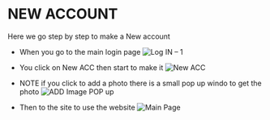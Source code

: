 # NEW ACCOUNT

Here we go step by step to make a New account 

* When you go to the main login page 
![Log IN – 1](https://user-images.githubusercontent.com/123515727/231377139-a0b62498-6c1f-4747-82b3-6a595ade449a.jpg)

* You click on New ACC then start to make it 
![New ACC](https://user-images.githubusercontent.com/123515727/231377321-e6b82298-f05e-4566-a3a8-ce70a8a6f68d.jpg)

* NOTE if you click to add a photo there is a small pop up windo to get the photo
![ADD Image POP up](https://user-images.githubusercontent.com/123515727/231377593-db4f64bb-eb49-4ffc-a9d5-70076cfa70fe.jpg)

* Then to the site to use the website
![Main Page](https://user-images.githubusercontent.com/123515727/231377726-ef038d72-496d-402c-8034-f95a966aa625.jpg)
